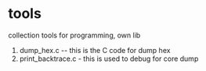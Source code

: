 # tools
collection tools for programming, own lib

1. dump_hex.c --  this is the C code for dump hex 
2. print_backtrace.c - this is used to debug for core dump
